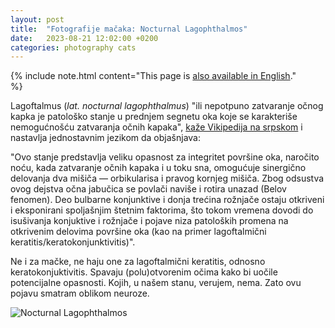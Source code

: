 ```yaml
---
layout: post
title:  "Fotografije mačaka: Nocturnal Lagophthalmos"
date:   2023-08-21 12:02:00 +0200
categories: photography cats
---
```

{% include note.html content="This page is [also available in English](/_posts/2023-08-21-en-cats-nocturnal-lagophthalmos.md)."<br>%}

Lagoftalmus (*lat. nocturnal lagophthalmus*) "ili nepotpuno zatvaranje očnog kapka je patološko stanje u prednjem segnetu oka koje se karakteriše nemogućnošću zatvaranja očnih kapaka", [kaže Vikipedija na srpskom](https://sr.wikipedia.org/wiki/Lagoftalmus) i nastavlja jednostavnim jezikom da objašnjava: 

"Ovo stanje predstavlja veliku opasnost za integritet površine oka, naročito noću, kada zatvaranje očnih kapaka i u toku sna, omogućuje sinergično delovanja dva mišiča — orbikularisa i pravog kornjeg mišiča. Zbog odsustva ovog dejstva očna jabučica se povlači naviše i rotira unazad (Belov fenomen). Deo bulbarne konjunktive i donja trećina rožnjače ostaju otkriveni i eksponirani spoljašnjim štetnim faktorima, što tokom vremena dovodi do isušivanja konjuktive i rožnjače i pojave niza patoloških promena na otkrivenim delovima površine oka (kao na primer lagoftalmični keratitis/keratokonjunktivitis)".

Ne i za mačke, ne haju one za lagoftalmični keratitis, odnosno keratokonjuktivitis. Spavaju (polu)otvorenim očima kako bi uočile potencijalne opasnosti. Kojih, u našem stanu, verujem, nema. Zato ovu pojavu smatram oblikom neuroze.

![Nocturnal Lagophthalmos](/media/230820-154228-9e6f2a43-DSC_2642.jpg)